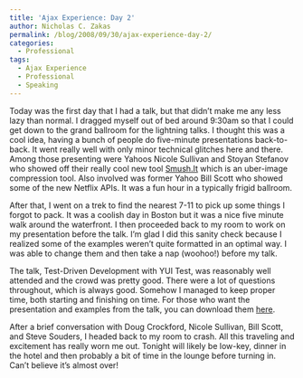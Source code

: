 ```yaml
---
title: 'Ajax Experience: Day 2'
author: Nicholas C. Zakas
permalink: /blog/2008/09/30/ajax-experience-day-2/
categories:
  - Professional
tags:
  - Ajax Experience
  - Professional
  - Speaking
---
```

Today was the first day that I had a talk, but that didn&#8217;t make me any less lazy than normal. I dragged myself out of bed around 9:30am so that I could get down to the grand ballroom for the lightning talks. I thought this was a cool idea, having a bunch of people do five-minute presentations back-to-back. It went really well with only minor technical glitches here and there. Among those presenting were Yahoos Nicole Sullivan and Stoyan Stefanov who showed off their really cool new tool [Smush.It][1] which is an uber-image compression tool. Also involved was former Yahoo Bill Scott who showed some of the new Netflix APIs. It was a fun hour in a typically frigid ballroom.

After that, I went on a trek to find the nearest 7-11 to pick up some things I forgot to pack. It was a coolish day in Boston but it was a nice five minute walk around the waterfront. I then proceeded back to my room to work on my presentation before the talk. I&#8217;m glad I did this sanity check because I realized some of the examples weren&#8217;t quite formatted in an optimal way. I was able to change them and then take a nap (woohoo!) before my talk.

The talk, Test-Driven Development with YUI Test, was reasonably well attended and the crowd was pretty good. There were a lot of questions throughout, which is always good. Somehow I managed to keep proper time, both starting and finishing on time. For those who want the presentation and examples from the talk, you can download them [here][2].

After a brief conversation with Doug Crockford, Nicole Sullivan, Bill Scott, and Steve Souders, I headed back to my room to crash. All this traveling and excitement has really worn me out. Tonight will likely be low-key, dinner in the hotel and then probably a bit of time in the lounge before turning in. Can&#8217;t believe it&#8217;s almost over!

 [1]: http://smushit.com/
 [2]: /images/wp-content/uploads/2008/09/tae-test-driven-development-with-yui-test.zip
